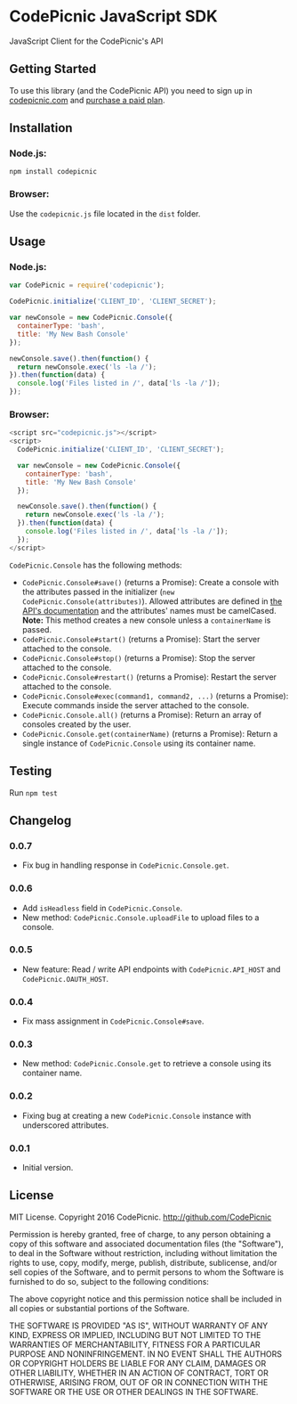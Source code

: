 # CodePicnic JavaScript SDK

JavaScript Client for the CodePicnic's API

## Getting Started

To use this library (and the CodePicnic API) you need to sign up in [codepicnic.com](https://codepicnic.com) and [purchase a paid plan](https://codepicnic.com/pricing).

## Installation

### Node.js:

`npm install codepicnic`

### Browser:

Use the `codepicnic.js` file located in the `dist` folder.

## Usage

### Node.js:

```javascript
var CodePicnic = require('codepicnic');

CodePicnic.initialize('CLIENT_ID', 'CLIENT_SECRET');

var newConsole = new CodePicnic.Console({
  containerType: 'bash',
  title: 'My New Bash Console'
});

newConsole.save().then(function() {
  return newConsole.exec('ls -la /');
}).then(function(data) {
  console.log('Files listed in /', data['ls -la /']);
});
```

### Browser:

```javascript
<script src="codepicnic.js"></script>
<script>
  CodePicnic.initialize('CLIENT_ID', 'CLIENT_SECRET');

  var newConsole = new CodePicnic.Console({
    containerType: 'bash',
    title: 'My New Bash Console'
  });

  newConsole.save().then(function() {
    return newConsole.exec('ls -la /');
  }).then(function(data) {
    console.log('Files listed in /', data['ls -la /']);
  });
</script>
```

`CodePicnic.Console` has the following methods:
* `CodePicnic.Console#save()` (returns a Promise): Create a console with the attributes passed in the initializer (`new CodePicnic.Console(attributes)`). Allowed attributes are defined in [the API's documentation](https://codepicnic.com/docs/api#create) and the attributes' names must be camelCased. **Note:** This method creates a new console unless a `containerName` is passed.
* `CodePicnic.Console#start()` (returns a Promise): Start the server attached to the console.
* `CodePicnic.Console#stop()` (returns a Promise): Stop the server attached to the console.
* `CodePicnic.Console#restart()` (returns a Promise): Restart the server attached to the console.
* `CodePicnic.Console#exec(command1, command2, ...)` (returns a Promise): Execute commands inside the server attached to the console.
* `CodePicnic.Console.all()` (returns a Promise): Return an array of consoles created by the user.
* `CodePicnic.Console.get(containerName)` (returns a Promise): Return a single instance of `CodePicnic.Console` using its container name.

## Testing

Run `npm test`

## Changelog

### 0.0.7

* Fix bug in handling response in `CodePicnic.Console.get`.

### 0.0.6

* Add `isHeadless` field in `CodePicnic.Console`.
* New method: `CodePicnic.Console.uploadFile` to upload files to a console.

### 0.0.5

* New feature: Read / write API endpoints with `CodePicnic.API_HOST` and `CodePicnic.OAUTH_HOST`.

### 0.0.4

* Fix mass assignment in `CodePicnic.Console#save`.

### 0.0.3

* New method: `CodePicnic.Console.get` to retrieve a console using its container name.

### 0.0.2

* Fixing bug at creating a new `CodePicnic.Console` instance with underscored attributes.

### 0.0.1

* Initial version.

## License

MIT License. Copyright 2016 CodePicnic. http://github.com/CodePicnic

Permission is hereby granted, free of charge, to any
person obtaining a copy of this software and associated
documentation files (the "Software"), to deal in the
Software without restriction, including without limitation
the rights to use, copy, modify, merge, publish,
distribute, sublicense, and/or sell copies of the
Software, and to permit persons to whom the Software is
furnished to do so, subject to the following conditions:

The above copyright notice and this permission notice
shall be included in all copies or substantial portions of
the Software.

THE SOFTWARE IS PROVIDED "AS IS", WITHOUT WARRANTY OF ANY
KIND, EXPRESS OR IMPLIED, INCLUDING BUT NOT LIMITED TO THE
WARRANTIES OF MERCHANTABILITY, FITNESS FOR A PARTICULAR
PURPOSE AND NONINFRINGEMENT. IN NO EVENT SHALL THE AUTHORS
OR COPYRIGHT HOLDERS BE LIABLE FOR ANY CLAIM, DAMAGES OR
OTHER LIABILITY, WHETHER IN AN ACTION OF CONTRACT, TORT OR
OTHERWISE, ARISING FROM, OUT OF OR IN CONNECTION WITH THE
SOFTWARE OR THE USE OR OTHER DEALINGS IN THE SOFTWARE.